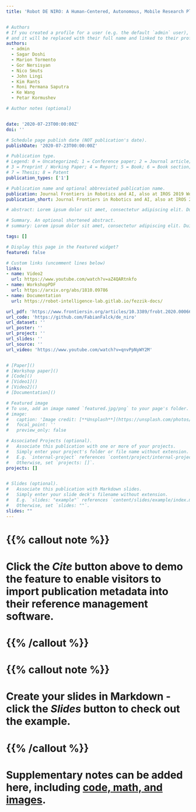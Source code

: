 ```yaml
---
title: 'Robot DE NIRO: A Human-Centered, Autonomous, Mobile Research Platform for Cognitively-Enhanced Manipulation'


# Authors
# If you created a profile for a user (e.g. the default `admin` user), write the username (folder name) here
# and it will be replaced with their full name and linked to their profile.
authors:
  - admin
  - Sagar Doshi
  - Marion Tormento
  - Gor Nersisyan
  - Nico Smuts
  - John Lingi
  - Kim Rants
  - Roni Permana Saputra
  - Ke Wang
  - Petar Kormushev

# Author notes (optional)


date: '2020-07-23T00:00:00Z'
doi: ''

# Schedule page publish date (NOT publication's date).
publishDate: '2020-07-23T00:00:00Z'

# Publication type.
# Legend: 0 = Uncategorized; 1 = Conference paper; 2 = Journal article;
# 3 = Preprint / Working Paper; 4 = Report; 5 = Book; 6 = Book section;
# 7 = Thesis; 8 = Patent
publication_types: ['1']

# Publication name and optional abbreviated publication name.
publication: Journal Frontiers in Robotics and AI, also at IROS 2019 Workshop Towards Robots that Exhibit Manipulation Intelligence (***spotlight*** & poster)
publication_short: Journal Frontiers in Robotics and AI, also at IROS 2019 Workshop Towards Robots that Exhibit Manipulation Intelligence (***spotlight*** & poster)

# abstract: Lorem ipsum dolor sit amet, consectetur adipiscing elit. Duis posuere tellus ac convallis placerat. Proin tincidunt magna sed ex sollicitudin condimentum. Sed ac faucibus dolor, scelerisque sollicitudin nisi. Cras purus urna, suscipit quis sapien eu, pulvinar tempor diam. Quisque risus orci, mollis id ante sit amet, gravida egestas nisl. Sed ac tempus magna. Proin in dui enim. Donec condimentum, sem id dapibus fringilla, tellus enim condimentum arcu, nec volutpat est felis vel metus. Vestibulum sit amet erat at nulla eleifend gravida.

# Summary. An optional shortened abstract.
# summary: Lorem ipsum dolor sit amet, consectetur adipiscing elit. Duis posuere tellus ac convallis placerat. Proin tincidunt magna sed ex sollicitudin condimentum.

tags: []

# Display this page in the Featured widget?
featured: false

# Custom links (uncomment lines below)
links:
- name: Video2
  url: https://www.youtube.com/watch?v=aZ4QARtnkfo
- name: WorkshopPDF
  url: https://arxiv.org/abs/1810.09786
- name: Documentation
  url: https://robot-intelligence-lab.gitlab.io/fezzik-docs/

url_pdf: 'https://www.frontiersin.org/articles/10.3389/frobt.2020.00066/full'
url_code: 'https://github.com/FabianFalck/de_niro'
url_dataset: ''
url_poster: ''
url_project: ''
url_slides: ''
url_source: ''
url_video: 'https://www.youtube.com/watch?v=qnvPpNyWY2M'


# [Paper]()
# [Workshop paper]()
# [Code]()
# [Video1]()
# [Video2]()
# [Documentation]()

# Featured image
# To use, add an image named `featured.jpg/png` to your page's folder.
# image:
#   caption: 'Image credit: [**Unsplash**](https://unsplash.com/photos/pLCdAaMFLTE)'
#   focal_point: ''
#   preview_only: false

# Associated Projects (optional).
#   Associate this publication with one or more of your projects.
#   Simply enter your project's folder or file name without extension.
#   E.g. `internal-project` references `content/project/internal-project/index.md`.
#   Otherwise, set `projects: []`.
projects: []


# Slides (optional).
#   Associate this publication with Markdown slides.
#   Simply enter your slide deck's filename without extension.
#   E.g. `slides: "example"` references `content/slides/example/index.md`.
#   Otherwise, set `slides: ""`.
slides: ""
---
```


# {{% callout note %}}
# Click the _Cite_ button above to demo the feature to enable visitors to import publication metadata into their reference management software.
# {{% /callout %}}

# {{% callout note %}}
# Create your slides in Markdown - click the _Slides_ button to check out the example.
# {{% /callout %}}

# Supplementary notes can be added here, including [code, math, and images](https://wowchemy.com/docs/writing-markdown-latex/).
